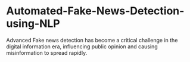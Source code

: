 # Automated-Fake-News-Detection-using-NLP
Advanced Fake news detection has become a critical challenge in the digital information era, influencing public opinion and causing misinformation to spread rapidly.
